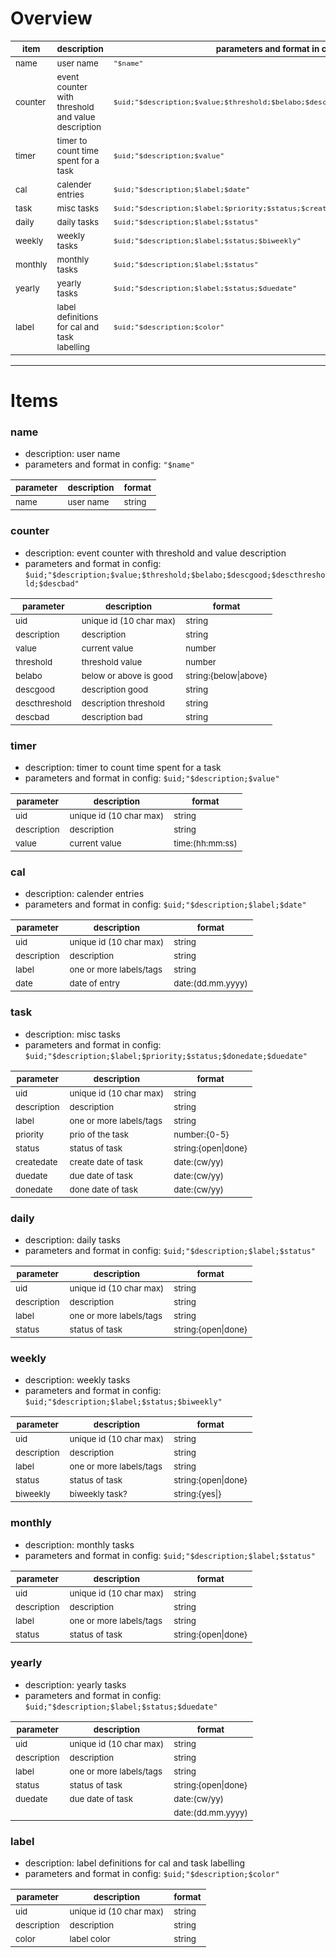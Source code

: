 # Overview

| <sub>item    | <sub>description                                        | <sub>parameters and format in config                                                   |
|--------------|---------------------------------------------------------|----------------------------------------------------------------------------------------|
| <sub>name    | <sub>user name                                          | <sub>`"$name"`                                                                         |
| <sub>counter | <sub>event counter with threshold and value description | <sub>`$uid;"$description;$value;$threshold;$belabo;$descgood;$descthreshold;$descbad"` |
| <sub>timer   | <sub>timer to count time spent for a task               | <sub>`$uid;"$description;$value"`                                                      |
| <sub>cal     | <sub>calender entries                                   | <sub>`$uid;"$description;$label;$date"`                                                |
| <sub>task    | <sub>misc tasks                                         | <sub>`$uid;"$description;$label;$priority;$status;$createdate;$duedate;$donedate"`     |
| <sub>daily   | <sub>daily tasks                                        | <sub>`$uid;"$description;$label;$status"`                                              |
| <sub>weekly  | <sub>weekly tasks                                       | <sub>`$uid;"$description;$label;$status;$biweekly"`                                    |
| <sub>monthly | <sub>monthly tasks                                      | <sub>`$uid;"$description;$label;$status"`                                              |
| <sub>yearly  | <sub>yearly tasks                                       | <sub>`$uid;"$description;$label;$status;$duedate"`                                     |
| <sub>label   | <sub>label definitions for cal and task labelling       | <sub>`$uid;"$description;$color"`                                                      |

***

# Items

### name

- description: user name
- parameters and format in config: `"$name"`

| <sub>parameter | <sub>description | <sub>format |
|----------------|------------------|-------------|
| <sub>name      | <sub>user name   | <sub>string |

### counter

- description: event counter with threshold and value description
- parameters and format in config: `$uid;"$description;$value;$threshold;$belabo;$descgood;$descthreshold;$descbad"`

| <sub>parameter     | <sub>description             | <sub>format                |
|--------------------|------------------------------|----------------------------|
| <sub>uid           | <sub>unique id (10 char max) | <sub>string                |
| <sub>description   | <sub>description             | <sub>string                |
| <sub>value         | <sub>current value           | <sub>number                |
| <sub>threshold     | <sub>threshold value         | <sub>number                |
| <sub>belabo        | <sub>below or above is good  | <sub>string:{below\|above} |
| <sub>descgood      | <sub>description good        | <sub>string                |
| <sub>descthreshold | <sub>description threshold   | <sub>string                |
| <sub>descbad       | <sub>description bad         | <sub>string                |

### timer

- description: timer to count time spent for a task
- parameters and format in config: `$uid;"$description;$value"`

| <sub>parameter   | <sub>description             | <sub>format          |
|------------------|------------------------------|----------------------|
| <sub>uid         | <sub>unique id (10 char max) | <sub>string          |
| <sub>description | <sub>description             | <sub>string          |
| <sub>value       | <sub>current value           | <sub>time:(hh:mm:ss) |

### cal

- description: calender entries
- parameters and format in config: `$uid;"$description;$label;$date"`

| <sub>parameter   | <sub>description             | <sub>format            |
|------------------|------------------------------|------------------------|
| <sub>uid         | <sub>unique id (10 char max) | <sub>string            |
| <sub>description | <sub>description             | <sub>string            |
| <sub>label       | <sub>one or more labels/tags | <sub>string            |
| <sub>date        | <sub>date of entry           | <sub>date:(dd.mm.yyyy) |

### task

- description: misc tasks
- parameters and format in config: `$uid;"$description;$label;$priority;$status;$donedate;$duedate"`

| <sub>parameter   | <sub>description             | <sub>format              |
|------------------|------------------------------|--------------------------|
| <sub>uid         | <sub>unique id (10 char max) | <sub>string              |
| <sub>description | <sub>description             | <sub>string              |
| <sub>label       | <sub>one or more labels/tags | <sub>string              |
| <sub>priority    | <sub>prio of the task        | <sub>number:{0-5}        |
| <sub>status      | <sub>status of task          | <sub>string:{open\|done} |
| <sub>createdate  | <sub>create date of task     | <sub>date:(cw/yy)        |
| <sub>duedate     | <sub>due date of task        | <sub>date:(cw/yy)        |
| <sub>donedate    | <sub>done date of task       | <sub>date:(cw/yy)        |

### daily

- description: daily tasks
- parameters and format in config: `$uid;"$description;$label;$status"`

| <sub>parameter   | <sub>description             | <sub>format              |
|------------------|------------------------------|--------------------------|
| <sub>uid         | <sub>unique id (10 char max) | <sub>string              |
| <sub>description | <sub>description             | <sub>string              |
| <sub>label       | <sub>one or more labels/tags | <sub>string              |
| <sub>status      | <sub>status of task          | <sub>string:{open\|done} |

### weekly

- description: weekly tasks
- parameters and format in config: `$uid;"$description;$label;$status;$biweekly"`

| <sub>parameter   | <sub>description             | <sub>format              |
|------------------|------------------------------|--------------------------|
| <sub>uid         | <sub>unique id (10 char max) | <sub>string              |
| <sub>description | <sub>description             | <sub>string              |
| <sub>label       | <sub>one or more labels/tags | <sub>string              |
| <sub>status      | <sub>status of task          | <sub>string:{open\|done} |
| <sub>biweekly    | <sub>biweekly task?          | <sub>string:{yes\|}      |

### monthly

- description: monthly tasks
- parameters and format in config: `$uid;"$description;$label;$status"`

| <sub>parameter   | <sub>description             | <sub>format              |
|------------------|------------------------------|--------------------------|
| <sub>uid         | <sub>unique id (10 char max) | <sub>string              |
| <sub>description | <sub>description             | <sub>string              |
| <sub>label       | <sub>one or more labels/tags | <sub>string              |
| <sub>status      | <sub>status of task          | <sub>string:{open\|done} |

### yearly

- description: yearly tasks
- parameters and format in config: `$uid;"$description;$label;$status;$duedate"`

| <sub>parameter   | <sub>description             | <sub>format              |
|------------------|------------------------------|--------------------------|
| <sub>uid         | <sub>unique id (10 char max) | <sub>string              |
| <sub>description | <sub>description             | <sub>string              |
| <sub>label       | <sub>one or more labels/tags | <sub>string              |
| <sub>status      | <sub>status of task          | <sub>string:{open\|done} |
| <sub>duedate     | <sub>due date of task        | <sub>date:(cw/yy)        |
|                  |                              | <sub>date:(dd.mm.yyyy)   |

### label

- description: label definitions for cal and task labelling
- parameters and format in config: `$uid;"$description;$color"`

| <sub>parameter     | <sub>description             | <sub>format                |
|--------------------|------------------------------|----------------------------|
| <sub>uid           | <sub>unique id (10 char max) | <sub>string                |
| <sub>description   | <sub>description             | <sub>string                |
| <sub>color         | <sub>label color             | <sub>string                |
